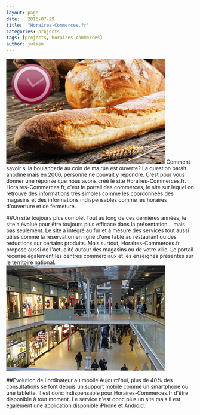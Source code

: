 ```yaml
---
layout: page
date:   2016-07-29
title:  "Horaires-Commerces.fr"
categories: projects
tags: [projects, horaires-commerces]
author: julien
---
```


![Centre commercial](/assets/img/box-tlh.jpg)
Comment savoir si la boulangerie au coin de ma rue est ouverte? La question parait anodine mais en 2006, personne ne pouvait y répondre. C'est pour vous donner une réponse que nous avons créé le site Horaires-Commerces.fr.
Horaires-Commerces.fr, c'est le portail des commerces, le site sur lequel on retrouve des informations très simples comme les coordonnées des magasins et des informations indispensables comme les horaires d'ouverture et de fermeture.

##Un site toujours plus complet
Tout au long de ces dernières années, le site a évolué pour être toujours plus efficace dans la présentation... mais pas seulement. Le site a intégré au fur et à mesure des services tout aussi utiles comme la réservation en ligne d'une table au restaurant ou des réductions sur certains produits.
Mais surtout, Horaires-Commerces.fr propose aussi de l'actualité autour des magasins ou de votre ville. Le portail recense également les centres commerciaux et les enseignes présentes sur le territoire national.
![Centre commercial](/assets/img/centre-commercial.jpg)

##Evolution de l'ordinateur au mobile
Aujourd'hui, plus de 40% des consultations se font depuis un support mobile comme un smartphone ou une tablette. Il est donc indispensable pour Horaires-Commerces.fr d'être disponible à tout moment. Le service n'est donc plus un site mais il est également une application disponible iPhone et Android.
